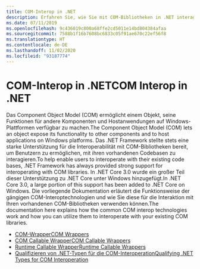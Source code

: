 ```yaml
---
title: COM-Interop in .NET
description: Erfahren Sie, wie Sie mit COM-Bibliotheken in .NET interagieren können.
ms.date: 07/11/2019
ms.openlocfilehash: 9c436019c800a68ffe2cd5011e14bd804384afaa
ms.sourcegitcommit: 7588b1f16b7608bc6833c05f91ae670c22ef56f8
ms.translationtype: HT
ms.contentlocale: de-DE
ms.lasthandoff: 11/02/2020
ms.locfileid: "93187774"
---
```

# <a name="com-interop-in-net"></a><span data-ttu-id="ae77e-103">COM-Interop in .NET</span><span class="sxs-lookup"><span data-stu-id="ae77e-103">COM Interop in .NET</span></span>

<span data-ttu-id="ae77e-104">Das Component Object Model (COM) ermöglicht einem Objekt, seine Funktionen für andere Komponenten und Hostanwendungen auf Windows-Plattformen verfügbar zu machen.</span><span class="sxs-lookup"><span data-stu-id="ae77e-104">The Component Object Model (COM) lets an object expose its functionality to other components and to host applications on Windows platforms.</span></span> <span data-ttu-id="ae77e-105">Das .NET Framework stellte stets eine starke Unterstützung für die Interoperabilität mit COM-Bibliotheken bereit, um Benutzern zu ermöglichen, mit ihren vorhandenen Codebasen zu interagieren.</span><span class="sxs-lookup"><span data-stu-id="ae77e-105">To help enable users to interoperate with their existing code bases, .NET Framework has always provided strong support for interoperating with COM libraries.</span></span> <span data-ttu-id="ae77e-106">In .NET Core 3.0 wurde ein großer Teil dieser Unterstützung zu .NET Core unter Windows hinzugefügt.</span><span class="sxs-lookup"><span data-stu-id="ae77e-106">In .NET Core 3.0, a large portion of this support has been added to .NET Core on Windows.</span></span> <span data-ttu-id="ae77e-107">Die vorliegende Dokumentation erläutert die Funktionsweise der gängigen COM-Interoptechnologien und wie Sie diese für die Interaktion mit Ihren vorhandenen COM-Bibliotheken verwenden können.</span><span class="sxs-lookup"><span data-stu-id="ae77e-107">The documentation here explains how the common COM interop technologies work and how you can utilize them to interoperate with your existing COM libraries.</span></span>

- [<span data-ttu-id="ae77e-108">COM-Wrapper</span><span class="sxs-lookup"><span data-stu-id="ae77e-108">COM Wrappers</span></span>](./com-wrappers.md)
- [<span data-ttu-id="ae77e-109">COM Callable Wrapper</span><span class="sxs-lookup"><span data-stu-id="ae77e-109">COM Callable Wrappers</span></span>](./com-callable-wrapper.md)
- [<span data-ttu-id="ae77e-110">Runtime Callable Wrapper</span><span class="sxs-lookup"><span data-stu-id="ae77e-110">Runtime Callable Wrappers</span></span>](./runtime-callable-wrapper.md)
- [<span data-ttu-id="ae77e-111">Qualifizieren von .NET-Typen für die COM-Interoperation</span><span class="sxs-lookup"><span data-stu-id="ae77e-111">Qualifying .NET Types for COM Interoperation</span></span>](./qualify-net-types-for-interoperation.md)
